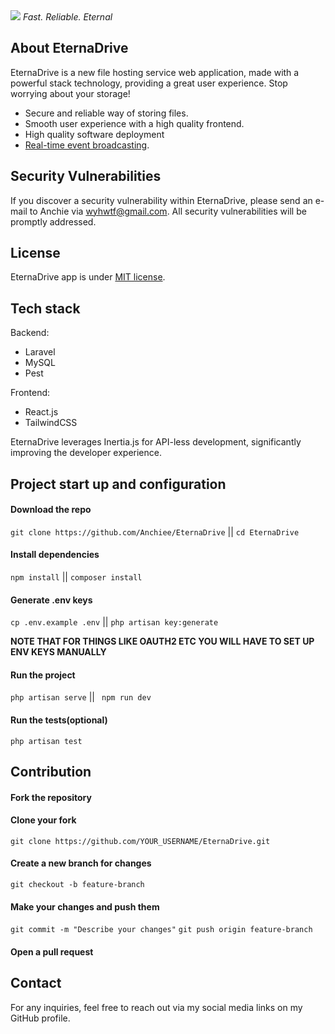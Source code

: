              
<img src="https://i.ibb.co/Ldr99460/ascii-text-art.png"/>
<i>Fast. Reliable. Eternal</i>

## About EternaDrive

EternaDrive is a new file hosting service web application, made with a powerful stack technology, providing a great user experience. Stop worrying about your storage!

- Secure and reliable way of storing files.
- Smooth user experience with a high quality frontend.
- High quality software deployment
- [Real-time event broadcasting](https://laravel.com/docs/broadcasting).



## Security Vulnerabilities

If you discover a security vulnerability within EternaDrive, please send an e-mail to Anchie via [wyhwtf@gmail.com](mailto:wyhwtf@gmail.com). All security vulnerabilities will be promptly addressed.

## License

EternaDrive app is under [MIT license](https://opensource.org/licenses/MIT).

## Tech stack
Backend:
- Laravel
- MySQL
- Pest

Frontend:
 - React.js
 - TailwindCSS

EternaDrive leverages Inertia.js for API-less development, significantly improving the developer experience.


## Project start up and configuration

#### Download the repo
``git clone https://github.com/Anchiee/EternaDrive`` ||
``cd EternaDrive``

#### Install dependencies
``npm install`` ||
 ``composer install``

#### Generate .env keys
``cp .env.example .env`` ||
``php artisan key:generate``

**NOTE THAT FOR THINGS LIKE OAUTH2 ETC YOU WILL HAVE TO SET UP ENV KEYS MANUALLY**

 #### Run the project
 ``php artisan serve`` ||
  `` npm run dev``

#### Run the tests(optional) 
``php artisan test``

## Contribution

#### Fork the repository
#### Clone your fork
``git clone https://github.com/YOUR_USERNAME/EternaDrive.git``
#### Create a new branch for changes
``git checkout -b feature-branch``
#### Make your changes and push them
``git commit -m "Describe your changes"``
``git push origin feature-branch``
#### Open a pull request



## Contact
For any inquiries, feel free to reach out via my social media links on my GitHub profile.

